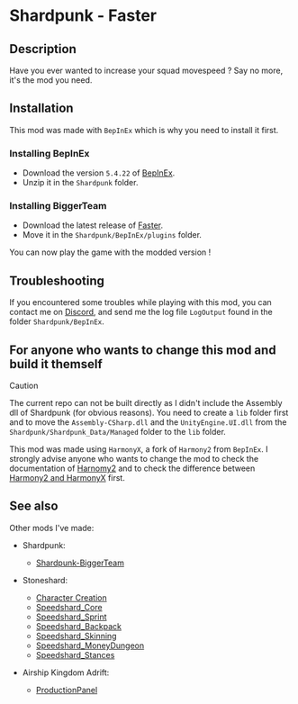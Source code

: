 # Shardpunk - Faster

## Description

Have you ever wanted to increase your squad movespeed ? Say no more, it's the mod you need.

## Installation

This mod was made with `BepInEx` which is why you need to install it first.

### Installing BepInEx

- Download the version `5.4.22` of [BepInEx](https://github.com/BepInEx/BepInEx/releases/tag/v5.4.22).
- Unzip it in the `Shardpunk` folder.

### Installing BiggerTeam

- Download the latest release of [Faster](https://github.com/remyCases/Shardpunk-Faster/releases). 
- Move it in the `Shardpunk/BepInEx/plugins` folder.

You can now play the game with the modded version !

## Troubleshooting

If you encountered some troubles while playing with this mod, you can contact me on [Discord](https://discord.com/users/200330865522376704), and send me the log file `LogOutput` found in the folder `Shardpunk/BepInEx`.

## For anyone who wants to change this mod and build it themself

> [!CAUTION]
> The current repo can not be built directly as I didn't include the Assembly dll of Shardpunk (for obvious reasons).
> You need to create a `lib` folder first and to move the `Assembly-CSharp.dll` and the `UnityEngine.UI.dll` from the `Shardpunk/Shardpunk_Data/Managed` folder to the `lib` folder.

This mod was made using `HarmonyX`, a fork of `Harmony2` from `BepInEx`. I strongly advise anyone who wants to change the mod to check the documentation of [Harnomy2](https://harmony.pardeike.net/articles/intro.html) and to check the difference between [Harmony2 and HarmonyX](https://github.com/BepInEx/HarmonyX/wiki/Difference-between-Harmony-and-HarmonyX) first.

## See also

Other mods I've made:
- Shardpunk:
    - [Shardpunk-BiggerTeam](https://github.com/remyCases/Shardpunk-BiggerTeam)

- Stoneshard:
    - [Character Creation](https://github.com/remyCases/CharacterCreator)
    - [Speedshard_Core](https://github.com/remyCases/SpeedshardCore)
    - [Speedshard_Sprint](https://github.com/remyCases/SpeedshardSprint)
    - [Speedshard_Backpack](https://github.com/remyCases/SpeedshardBackpack)
    - [Speedshard_Skinning](https://github.com/remyCases/SpeedshardSkinning)
    - [Speedshard_MoneyDungeon](https://github.com/remyCases/SpeedshardMoneyDungeon)
    - [Speedshard_Stances](https://github.com/remyCases/SpeedshardStances)

- Airship Kingdom Adrift:
    - [ProductionPanel](https://github.com/remyCases/AKAMod_ProdPanel)